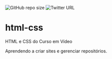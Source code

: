 ![GitHub repo size](https://img.shields.io/github/repo-size/silvaernane/html-css)
![Twitter URL](https://img.shields.io/twitter/url?label=Twitter&style=social&url=https%3A%2F%2Ftwitter.com%2Fernane_william)
# html-css
 HTML e CSS do Curso em Vídeo

 Aprendendo a criar sites e gerenciar repositórios.
